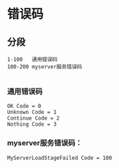 # 错误码

## 分段
```
1-100   通用错误码 
100-200 myserver服务错误码
 
```

### 通用错误码
```
OK Code = 0
Unknown Code = 1
Continue Code = 2
Nothing Code = 3
```


### myserver服务错误码：
```
MyServerLoadStageFailed Code = 100

```
